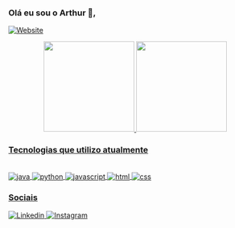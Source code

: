  

### Olá eu sou o Arthur 🎉, 

[![Website](https://img.shields.io/website-up-down-green-red/http/monip.org.svg)
](https://arthurakira.github.io/ArthurSetani/#)

<div align="center">
  <a href="https://github.com/ViniciusIshikawa">
  <img height="180em" src="https://github-readme-stats.vercel.app/api?username=ArthurAkira&show_icons=true&theme=dracula">
  <img height="180em" src="https://github-readme-stats.vercel.app/api/top-langs/?username=ArthurAkira&layout=compact&langs_count=7&theme=dracula">
</div>

### Tecnologias que utilizo atualmente
<div style="display: inline_block"><br/>
    <img align="center" alt="java" src="https://img.shields.io/badge/Java-ED8B00?style=for-the-badge&logo=openjdk&logoColor=white"/>
    <img align="center" alt="python" src="https://img.shields.io/badge/Python-14354C?style=for-the-badge&logo=python&logoColor=white"/>
    <img align="center" alt="javascript" src="https://img.shields.io/badge/JavaScript-F7DF1E?style=for-the-badge&logo=javascript&logoColor=black"/>
    <img align="center" alt="html" src="https://img.shields.io/badge/HTML5-E34F26?style=for-the-badge&logo=html5&logoColor=white"/>
    <img align="center" alt="css" src="https://img.shields.io/badge/CSS3-1572B6?style=for-the-badge&logo=css3&logoColor=white"/>
</div>

### Sociais
[![Linkedin](https://img.shields.io/badge/LinkedIn-0077B5?style=for-the-badge&logo=linkedin&logoColor=white)
](https://www.linkedin.com/in/arthurakiratoyonagasetani/)
[![Instagram](https://img.shields.io/badge/Instagram-E4405F?style=for-the-badge&logo=instagram&logoColor=white)](https://www.instagram.com/arthurakirat/)

